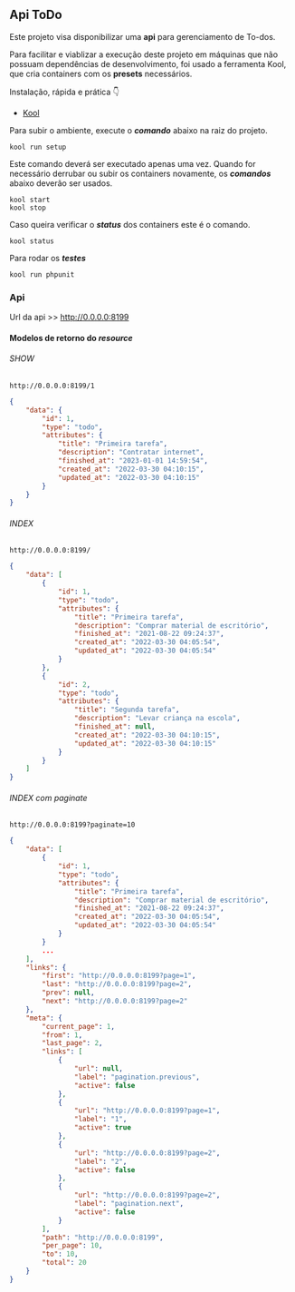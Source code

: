 ## Api ToDo

Este projeto visa disponibilizar uma **api** para gerenciamento de To-dos.

Para facilitar e viablizar a execução deste projeto em máquinas que não possuam dependências de desenvolvimento, foi usado a ferramenta Kool, que cria containers com os **presets** necessários.

Instalação, rápida e prática 👇

-   [Kool](https://kool.dev/docs/getting-started/installation)

Para subir o ambiente, execute o **_comando_** abaixo na raiz do projeto.

```
kool run setup
```

Este comando deverá ser executado apenas uma vez. Quando for necessário derrubar ou subir os containers novamente, os **_comandos_** abaixo deverão ser usados.

```
kool start
kool stop
```

Caso queira verificar o **_status_** dos containers este é o comando.

```
kool status
```

Para rodar os **_testes_**

```
kool run phpunit
```

### Api

Url da api >> http://0.0.0.0:8199

#### Modelos de retorno do _resource_

###### _SHOW_

`http://0.0.0.0:8199/1`

```json
{
    "data": {
        "id": 1,
        "type": "todo",
        "attributes": {
            "title": "Primeira tarefa",
            "description": "Contratar internet",
            "finished_at": "2023-01-01 14:59:54",
            "created_at": "2022-03-30 04:10:15",
            "updated_at": "2022-03-30 04:10:15"
        }
    }
}
```

###### _INDEX_

`http://0.0.0.0:8199/`

```json
{
    "data": [
        {
            "id": 1,
            "type": "todo",
            "attributes": {
                "title": "Primeira tarefa",
                "description": "Comprar material de escritório",
                "finished_at": "2021-08-22 09:24:37",
                "created_at": "2022-03-30 04:05:54",
                "updated_at": "2022-03-30 04:05:54"
            }
        },
        {
            "id": 2,
            "type": "todo",
            "attributes": {
                "title": "Segunda tarefa",
                "description": "Levar criança na escola",
                "finished_at": null,
                "created_at": "2022-03-30 04:10:15",
                "updated_at": "2022-03-30 04:10:15"
            }
        }
    ]
}
```

###### _INDEX_ com paginate

`http://0.0.0.0:8199?paginate=10`

```json
{
    "data": [
        {
            "id": 1,
            "type": "todo",
            "attributes": {
                "title": "Primeira tarefa",
                "description": "Comprar material de escritório",
                "finished_at": "2021-08-22 09:24:37",
                "created_at": "2022-03-30 04:05:54",
                "updated_at": "2022-03-30 04:05:54"
            }
        }
        ...
    ],
    "links": {
        "first": "http://0.0.0.0:8199?page=1",
        "last": "http://0.0.0.0:8199?page=2",
        "prev": null,
        "next": "http://0.0.0.0:8199?page=2"
    },
    "meta": {
        "current_page": 1,
        "from": 1,
        "last_page": 2,
        "links": [
            {
                "url": null,
                "label": "pagination.previous",
                "active": false
            },
            {
                "url": "http://0.0.0.0:8199?page=1",
                "label": "1",
                "active": true
            },
            {
                "url": "http://0.0.0.0:8199?page=2",
                "label": "2",
                "active": false
            },
            {
                "url": "http://0.0.0.0:8199?page=2",
                "label": "pagination.next",
                "active": false
            }
        ],
        "path": "http://0.0.0.0:8199",
        "per_page": 10,
        "to": 10,
        "total": 20
    }
}
```
